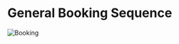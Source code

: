 # General Booking Sequence

![Booking](https://bitsinglass.box.com/shared/static/7kirz4bw35hg380gsbt4ihb99shb1mgh.png)
